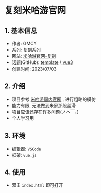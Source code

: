<!-- [中文](#复刻米哈游官网)

[English]() -->

# 复刻米哈游官网

## 1. 基本信息

- 作者: GMCY
- 系列: 复刻系列
- 网站: [米哈游官网-复刻](https://gmcy2020.github.io/Reprint-MiHoYo-Web/)
- 话题(GitHub): [template](https://github.com/topics/template) \ [vue3](https://github.com/topics/vue3)
- 创建时间: 2023/07/03

## 2. 介绍

- 项目参考 [米哈游国内官网](https://www.mihoyo.com) , 进行粗略的模仿
- 能力有限, 无法做到米家那般丝滑
- 项目应该还存在许多问题(ノへ￣、)
- 个人学习用

## 3. 环境

- 编辑器: `VSCode`
- 框架: `vue.js`

## 4. 使用

- 双击 `index.html` 即可打开

